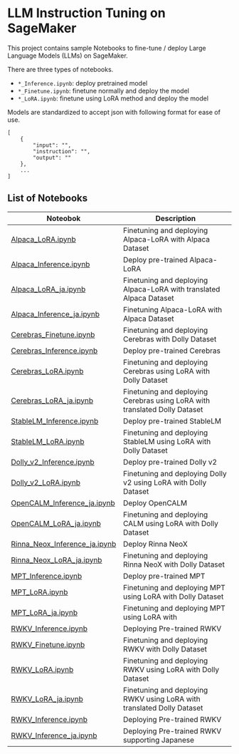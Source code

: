 # LLM Instruction Tuning on SageMaker

This project contains sample Notebooks to fine-tune / deploy Large Language Models (LLMs) on SageMaker.

There are three types of notebooks.

- `*_Inference.ipynb`: deploy pretrained model
- `*_Finetune.ipynb`: finetune normally and deploy the model
- `*_LoRA.ipynb`: finetune using LoRA method and deploy the model

Models are standardized to accept json with following format for ease of use.

```
[
    {
        "input": "",
        "instruction": "",
        "output": ""
    },
    ...
]
```

## List of Notebooks

| Noteobok | Description |
| -------- | ----------- |
| [Alpaca_LoRA.ipynb](Transformers/Alpaca_LoRA.ipynb) | Finetuning and deploying Alpaca-LoRA with Alpaca Dataset |
| [Alpaca_Inference.ipynb](Transformers/Alpaca_Inference.ipynb) | Deploy pre-trained Alpaca-LoRA |
| [Alpaca_LoRA_ja.ipynb](Transformers/Alpaca_LoRA_ja.ipynb) | Finetuning and deploying Alpaca-LoRA with translated Alpaca Dataset |
| [Alpaca_Inference_ja.ipynb](Transformers/Alpaca_Inference_ja.ipynb) | Finetuning Alpaca-LoRA with Alpaca Dataset |
| [Cerebras_Finetune.ipynb](Transformers/Cerebras_Finetune.ipynb) | Finetuning and deploying Cerebras with Dolly Dataset |
| [Cerebras_Inference.ipynb](Transformers/Cerebras_Inference.ipynb) | Deploy pre-trained Cerebras |
| [Cerebras_LoRA.ipynb](Transformers/Cerebras_LoRA.ipynb) | Finetuning and deploying Cerebras using LoRA with Dolly Dataset |
| [Cerebras_LoRA_ja.ipynb](Transformers/Cerebras_LoRA_ja.ipynb) | Finetuning and deploying Cerebras using LoRA with translated Dolly Dataset |
| [StableLM_Inference.ipynb](Transformers/StableLM_Inference.ipynb) | Deploy pre-trained StableLM |
| [StableLM_LoRA.ipynb](Transformers/StableLM_LoRA.ipynb) | Finetuning and deploying StableLM using LoRA with Dolly Dataset |
| [Dolly_v2_Inference.ipynb](Transformers/Dolly_v2_Inference.ipynb) | Deploy pre-trained Dolly v2 |
| [Dolly_v2_LoRA.ipynb](Transformers/Dolly_v2_LoRA.ipynb) | Finetuning and deploying Dolly v2 using LoRA with Dolly Dataset |
| [OpenCALM_Inference_ja.ipynb](Transformers/OpenCALM_Inference_ja.ipynb) | Deploy OpenCALM |
| [OpenCALM_LoRA_ja.ipynb](Transformers/OpenCALM_LoRA_ja.ipynb) | Finetuning and deploying CALM using LoRA with Dolly Dataset |
| [Rinna_Neox_Inference_ja.ipynb](Transformers/Rinna_Neox_Inference_ja.ipynb) | Deploy Rinna NeoX |
| [Rinna_Neox_LoRA_ja.ipynb](Transformers/Rinna_Neox_LoRA_ja.ipynb) | Finetuning and deploying Rinna NeoX with Dolly Dataset|
| [MPT_Inference.ipynb](Transformers/MPT_Inference.ipynb) | Deploy pre-trained MPT |
| [MPT_LoRA.ipynb](Transformers/MPT_LoRA.ipynb) | Finetuning and deploying MPT using LoRA with Dolly Dataset |
| [MPT_LoRA_ja.ipynb](Transformers/MPT_LoRA_ja.ipynb) | Finetuning and deploying MPT using LoRA with |
| [RWKV_Inference.ipynb](Transformers/RWKV_Inference.ipynb) | Deploying Pre-trained RWKV |
| [RWKV_Finetune.ipynb](RWKV/RWKV_Finetune.ipynb) | Finetuning and deploying RWKV with Dolly Dataset |
| [RWKV_LoRA.ipynb](RWKV/RWKV_Finetune.ipynb) | Finetuning and deploying RWKV using LoRA with Dolly Dataset |
| [RWKV_LoRA_ja.ipynb](RWKV/RWKV_Finetune.ipynb) | Finetuning and deploying RWKV using LoRA with translated Dolly Dataset |
| [RWKV_Inference.ipynb](RWKV/RWKV_Inference.ipynb) | Deploying Pre-trained RWKV |
| [RWKV_Inference_ja.ipynb](RWKV/RWKV_Inference_ja.ipynb) | Deploying Pre-trained RWKV supporting Japanese |
